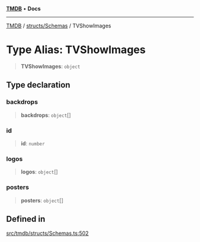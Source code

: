 [**TMDB**](../../../README.md) • **Docs**

***

[TMDB](../../../README.md) / [structs/Schemas](../README.md) / TVShowImages

# Type Alias: TVShowImages

> **TVShowImages**: `object`

## Type declaration

### backdrops

> **backdrops**: `object`[]

### id

> **id**: `number`

### logos

> **logos**: `object`[]

### posters

> **posters**: `object`[]

## Defined in

[src/tmdb/structs/Schemas.ts:502](https://github.com/Norviah/media-hub/blob/d809718af017974e095f312fcfa8bfdf58d3e3e5/src/tmdb/structs/Schemas.ts#L502)
